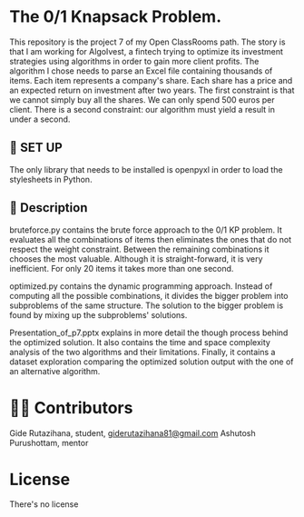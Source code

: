# The 0/1 Knapsack Problem. 

This repository is the project 7 of my Open ClassRooms path. The story is that I am working for AlgoIvest, a fintech trying to optimize its investment strategies using algorithms in order to gain more client profits. The algorithm I chose needs to parse an Excel file containing thousands of items. Each item represents a company's share. Each share has a price and an expected return on investment after two years. The first constraint is that we cannot simply buy all the shares. We can only spend 500 euros per client. There is a second constraint: our algorithm must yield a result in under a second.     

## 🔧 SET UP 

The only library that needs to be installed is openpyxl in order to load the stylesheets in Python.   

## 📄 Description 

bruteforce.py contains the brute force approach to the 0/1 KP problem. It evaluates all the combinations of items then eliminates the ones that do not respect the weight constraint. Between the remaining combinations it chooses the most valuable. Although it is straight-forward, it is very inefficient. For only 20 items it takes more than one second. 

optimized.py contains the dynamic programming approach. Instead of computing all the possible combinations, it divides the bigger problem into subproblems of the same structure. The solution to the bigger problem is found by mixing up the subproblems' solutions. 

Presentation_of_p7.pptx explains in more detail the though process behind the optimized solution.
It also contains the time and space complexity analysis of the two algorithms and their limitations. Finally, it contains a dataset exploration comparing the optimized solution output with the one of an alternative algorithm. 

# 👷‍♂️ Contributors

Gide Rutazihana, student, giderutazihana81@gmail.com 
Ashutosh Purushottam, mentor

# License

 There's no license 

